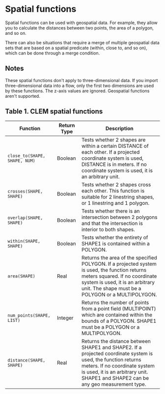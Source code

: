 # Spatial functions

Spatial functions can be used with geospatial data. For example, they allow you to calculate the distances between two points, the area of a polygon, and so on.

There can also be situations that require a merge of multiple geospatial data sets that are based on a spatial predicate (within, close to, and so on), which can be done through a merge condition.

## Notes

These spatial functions don't apply to three-dimensional data. If you import three-dimensional data into a flow, only the first two dimensions are used by these functions. The z-axis values are ignored.
Geospatial functions aren't supported.

## Table 1. CLEM spatial functions

| Function                      | Return Type | Description                                                                                                                                                                                                                         |
| ----------------------------- | ----------- | ----------------------------------------------------------------------------------------------------------------------------------------------------------------------------------------------------------------------------------- |
| `close_to(SHAPE, SHAPE, NUM)` | Boolean     | Tests whether 2 shapes are within a certain DISTANCE of each other. If a projected coordinate system is used, DISTANCE is in meters. If no coordinate system is used, it is an arbitrary unit.                                      |
| `crosses(SHAPE, SHAPE)`       | Boolean     | Tests whether 2 shapes cross each other. This function is suitable for 2 linestring shapes, or 1 linestring and 1 polygon.                                                                                                          |
| `overlap(SHAPE, SHAPE)`       | Boolean     | Tests whether there is an intersection between 2 polygons and that the intersection is interior to both shapes.                                                                                                                     |
| `within(SHAPE, SHAPE)`        | Boolean     | Tests whether the entirety of SHAPE1 is contained within a POLYGON.                                                                                                                                                                 |
| `area(SHAPE)`                 | Real        | Returns the area of the specified POLYGON. If a projected system is used, the function returns meters squared. If no coordinate system is used, it is an arbitrary unit. The shape must be a POLYGON or a MULTIPOLYGON.             |
| `num_points(SHAPE, LIST)`     | Integer     | Returns the number of points from a point field (MULTIPOINT) which are contained within the bounds of a POLYGON. SHAPE1 must be a POLYGON or a MULTIPOLYGON.                                                                        |
| `distance(SHAPE, SHAPE)`      | Real        | Returns the distance between SHAPE1 and SHAPE2. If a projected coordinate system is used, the function returns meters. If no coordinate system is used, it is an arbitrary unit. SHAPE1 and SHAPE2 can be any geo measurement type. |
